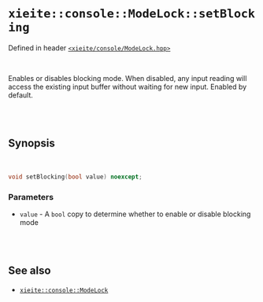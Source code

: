 # `xieite::console::ModeLock::setBlocking`
Defined in header [`<xieite/console/ModeLock.hpp>`](https://github.com/Eczbek/xieite/tree/main/include/xieite/console/ModeLock.hpp)

<br/>

Enables or disables blocking mode. When disabled, any input reading will access the existing input buffer without waiting for new input. Enabled by default.

<br/><br/>

## Synopsis

<br/>

```cpp
void setBlocking(bool value) noexcept;
```
### Parameters
- `value` - A `bool` copy to determine whether to enable or disable blocking mode

<br/><br/>

## See also
- [`xieite::console::ModeLock`](https://github.com/Eczbek/xieite/tree/main/docs/console/ModeLock.md)

